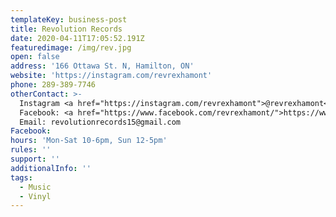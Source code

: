 ```yaml
---
templateKey: business-post
title: Revolution Records
date: 2020-04-11T17:05:52.191Z
featuredimage: /img/rev.jpg
open: false
address: '166 Ottawa St. N, Hamilton, ON'
website: 'https://instagram.com/revrexhamont'
phone: 289-389-7746
otherContact: >-
  Instagram <a href="https://instagram.com/revrexhamont">@revrexhamont</a><br>
  Facebook: <a href="https://www.facebook.com/revrexhamont/">https://www.facebook.com/revrexhamont/</a><br>
  Email: revolutionrecords15@gmail.com
Facebook:
hours: 'Mon-Sat 10-6pm, Sun 12-5pm'
rules: ''
support: ''
additionalInfo: ''
tags:
  - Music
  - Vinyl
---
```

